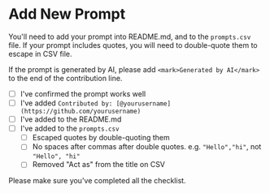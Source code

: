 # Add New Prompt

You'll need to add your prompt into README.md, and to the `prompts.csv` file. If
your prompt includes quotes, you will need to double-quote them to escape in CSV
file.

If the prompt is generated by AI, please add `<mark>Generated by AI</mark>` to
the end of the contribution line.

- [ ] I've confirmed the prompt works well
- [ ] I've added
      `Contributed by: [@yourusername](https://github.com/yourusername)`
- [ ] I've added to the README.md
- [ ] I've added to the `prompts.csv`
  - [ ] Escaped quotes by double-quoting them
  - [ ] No spaces after commas after double quotes. e.g. `"Hello","hi"`, not
        `"Hello", "hi"`
  - [ ] Removed "Act as" from the title on CSV

Please make sure you've completed all the checklist.
